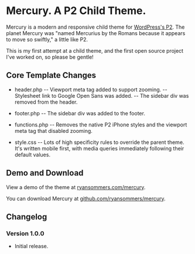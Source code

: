 # Mercury. A P2 Child Theme.

Mercury is a modern and responsive child theme for [WordPress's P2](http://p2theme.com/). The planet Mercury was "named Mercurius by the Romans because it appears to move so swiftly," a little like P2.

This is my first attempt at a child theme, and the first open source project I've worked on, so please be gentle!

## Core Template Changes
* header.php 
-- Viewport meta tag added to support zooming.
-- Stylesheet link to Google Open Sans was added.
-- The sidebar div was removed from the header.

* footer.php
-- The sidebar div was added to the footer.

* functions.php 
-- Removes the native P2 iPhone styles and the viewport meta tag that disabled zooming.

* style.css 
-- Lots of high specificity rules to override the parent theme. It's written mobile first, with media queries immediately following their default values.

## Demo and Download
View a demo of the theme at [ryansommers.com/mercury](http://ryansommers.com/mercury).

You can download Mercury at [github.com/ryansommers/mercury](https://github.com/ryansommers/mercury).

## Changelog

### Version 1.0.0
- Initial release.